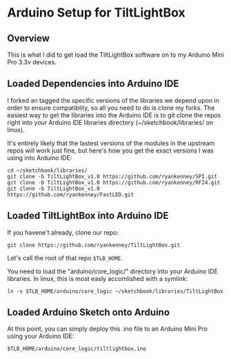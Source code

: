 Arduino Setup for TiltLightBox
====================

Overview
--------------------

This is what I did to get load the TiltLightBox software on to my Arduino Mini Pro 3.3v devices.

Loaded Dependencies into Arduino IDE
--------------------

I forked an tagged the specific versions of the libraries we depend upon in order to ensure compatiblity, so all you need to do is clone my forks. The easiest way to get the libraries into the Arduino IDE is to git clone the repos right into your Arduino IDE libraries directory (~/sketchbook/libraries/ on linux).

It's entirely likely that the lastest versions of the modules in the upstream repos will work just fine, but here's how you get the exact versions I was using into Arduino IDE:

```
cd ~/sketchbook/libraries/
git clone -b TiltLightBox_v1.0 https://github.com/ryankenney/SPI.git 
git clone -b TiltLightBox_v1.0 https://github.com/ryankenney/RF24.git
git clone -b TiltLightBox_v1.0 https://github.com/ryankenney/FastLED.git
```

Loaded TiltLightBox into Arduino IDE
--------------------

If you havene't already, clone our repo:

```
git clone https://github.com/ryankenney/TiltLightBox.git
```

Let's call the root of that repo ```$TLB_HOME```.

You need to load the "arduino/core_logic/" directory into your Arduino IDE libraries. In linux, this is most easly accomlished with a symlink:

```
ln -s $TLB_HOME/arduino/core_logic ~/sketchbook/libraries/TiltLightBox
```

Loaded Arduino Sketch onto Arduino
--------------------

At this point, you can simply deploy this .ino file to an Arduino Mini Pro using your Arduino IDE:

```
$TLB_HOME/arduino/core_logic/tiltlightbox.ino
```


